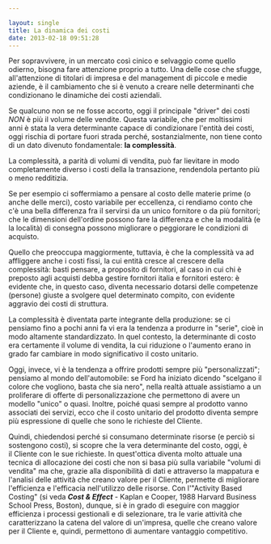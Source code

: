 ```yaml
---

layout: single
title: La dinamica dei costi
date: 2013-02-18 09:51:28
---
```

<!--?xml version="1.0" encoding="UTF-8" standalone="no"?--> Per sopravvivere, in un mercato così cinico e selvaggio come quello odierno, bisogna fare attenzione proprio a tutto. Una delle cose che sfugge, all'attenzione di titolari di impresa e del management di piccole e medie aziende, è il cambiamento che si è venuto a creare nelle determinanti che condizionano le dinamiche dei costi aziendali.

Se qualcuno non se ne fosse accorto, oggi il principale "driver" dei costi *NON* è più il volume delle vendite. Questa variabile, che per moltissimi anni è stata la vera determinante capace di condizionare l'entità dei costi, oggi rischia di portare fuori strada perché, sostanzialmente, non tiene conto di un dato divenuto fondamentale: <b>la </b><span><b>complessità</b>. </span>

La complessità, a parità di volumi di vendita, può far lievitare in modo completamente diverso i costi della la transazione, rendendola pertanto più o meno redditizia.

<span>Se per esempio ci soffermiamo a pensare al costo delle materie prime (o anche delle merci), costo variabile per eccellenza, ci rendiamo conto che c'è una bella differenza fra il servirsi da un unico fornitore o da più fornitori; che le dimensioni dell'ordine possono fare la differenza e che la modalità (e la località) di consegna possono migliorare o peggiorare le condizioni di acquisto.</span>

<span>Quello che preoccupa maggiormente, tuttavia, è che la complessità va ad affliggere anche i costi fissi, la cui entità cresce al crescere della complessità: basti pensare, a proposito di fornitori, al caso in cui chi è preposto agli acquisti debba gestire fornitori italia e fornitori estero: è evidente che, in questo caso, diventa necessario dotarsi delle competenze (persone) giuste a svolgere quel determinato compito, con evidente aggravio dei costi di struttura.</span>

<span>La complessità è diventata parte integrante della produzione: se ci pensiamo fino a pochi anni fa vi era la tendenza a produrre in "serie", cioè in modo altamente standardizzato. In quel contesto, la determinante di costo era certamente il volume di vendita, la cui riduzione o l'aumento erano in grado far cambiare in modo significativo il costo unitario.</span>

<span>Oggi, invece, vi è la tendenza a offrire prodotti sempre più "personalizzati"; pensiamo al mondo dell'automobile: se Ford ha iniziato dicendo "scelgano il colore che vogliono, basta che sia nero", nella realtà attuale assistiamo a un proliferare di offerte di personalizzazione che permettono di avere un modello "unico" o quasi. Inoltre, poiché quasi sempre al prodotto vanno associati dei servizi, ecco che il costo unitario del prodotto diventa sempre più espressione di quelle che sono le richieste del Cliente.</span>

<span>Quindi, chiedendosi perché si consumano determinate risorse (e perciò si sostengono costi), si scopre che la vera determinante del costo, oggi, è il Cliente con le sue richieste. In quest'ottica diventa molto attuale una tecnica di allocazione dei costi che non si basa più sulla variabile "volumi di vendita" ma che, grazie alla disponibilità di dati e attraverso la mappatura e l'analisi delle attività che creano valore per il Cliente, permette di migliorare l'efficienza e l'efficacia nell'utilizzo delle risorse. Con l'"Activity Based Costing" (si veda <i><b>Cost &amp; Effect</b></i> - Kaplan e Cooper, 1988 Harvard Business School Press, Boston), dunque, si è in grado di eseguire con maggior efficienza i processi gestionali e di selezionare, tra le varie attività che caratterizzano la catena del valore di un'impresa, quelle che creano valore per il Cliente e, quindi, permettono di aumentare vantaggio competitivo.</span>